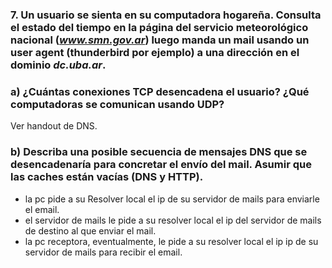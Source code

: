 ### 7. Un usuario se sienta en su computadora hogareña. Consulta el estado del tiempo en la página del servicio meteorológico nacional (*www.smn.gov.ar*) luego manda un mail usando un user agent (thunderbird por ejemplo) a una dirección en el dominio *dc.uba.ar*.

### a) ¿Cuántas conexiones TCP desencadena el usuario? ¿Qué computadoras se comunican usando UDP?

Ver handout de DNS.

### b) Describa una posible secuencia de mensajes DNS que se desencadenaría para concretar el envío del mail. Asumir que las caches están vacías (DNS y HTTP).

- la pc pide a su Resolver local el ip de su servidor de mails para enviarle el email.
- el servidor de mails le pide a su resolver local el ip del servidor de mails de destino al que enviar el mail.
- la pc receptora, eventualmente, le pide a su resolver local el ip ip de su servidor de mails para recibir el email.

